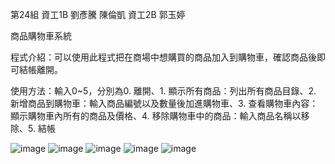 第24組 資工1B 劉彥騰 陳倫凱 資工2B 郭玉婷

商品購物車系統

程式介紹：可以使用此程式把在商場中想購買的商品加入到購物車，確認商品後即可結帳離開。

使用方法：輸入0~5，分別為0. 離開、1. 顯示所有商品：列出所有商品目錄、2. 新增商品到購物車：輸入商品編號以及數量後加進購物車、3. 查看購物車內容：顯示購物車內所有的商品及價格、4. 移除購物車中的商品：輸入商品名稱以移除、5. 結帳

![image](https://github.com/user-attachments/assets/e60fd526-c3f9-4d72-84ec-11ce3436c0a0) ![image](https://github.com/user-attachments/assets/a30e2038-9456-464a-a7dd-b46d36e04d6f)
![image](https://github.com/user-attachments/assets/1ec7726b-c0c9-4593-a8d2-93056c5c8c3c) ![image](https://github.com/user-attachments/assets/4e244367-bd5f-4e69-97bd-d2dd47f44529)
![image](https://github.com/user-attachments/assets/2d0c1696-fce3-4ada-8db9-db27539b56b2)

